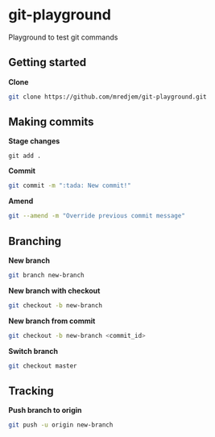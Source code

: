 # git-playground

Playground to test git commands

## Getting started

**Clone**

```bash
git clone https://github.com/mredjem/git-playground.git
```

## Making commits

**Stage changes**

```batch
git add .
```

**Commit**

```bash
git commit -m ":tada: New commit!"
```

**Amend**

```bash
git --amend -m "Override previous commit message"
```

## Branching

**New branch**

```bash
git branch new-branch
```

**New branch with checkout**

```bash
git checkout -b new-branch
```

**New branch from commit**

```bash
git checkout -b new-branch <commit_id>
```

**Switch branch**

```bash
git checkout master
```

## Tracking

**Push branch to origin**

```bash
git push -u origin new-branch
```
